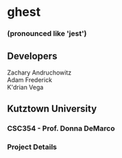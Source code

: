# ghest
### (pronounced like 'jest')

## Developers
Zachary Andruchowitz<br />
Adam Frederick<br />
K'drian Vega

## Kutztown University
### CSC354 - Prof. Donna DeMarco

### Project Details
